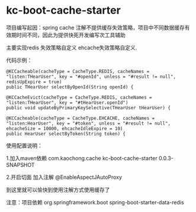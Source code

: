 # kc-boot-cache-starter
项目编写起因：spring cache 注解不提供缓存失效策略，项目中不同数据缓存有效期时间不同，因此为提供快死开发编写次工具辅助

主要实现redis 失效策略自定义 ehcache失效策略自定义.

代码示例：

    @KCCacheable(cacheType = CacheType.REDIS, cacheNames = "listen:THearUser", key = "#openId", unless = "#result != null", redisUpExpire = true)
    public THearUser selectByOpenId(String openId) {
    
    @KCCacheEvict(cacheType = CacheType.REDIS, cacheNames = "listen:THearUser", key = "#tHearUser.openId")
    public void updateByPrimaryKeySelective(THearUser tHearUser) {

    @KCCacheable(cacheType = CacheType.EHCACHE, cacheNames = "listen:HearUser", key = "#token", unless = "#result != null", ehcacheSize = 10000, ehcacheIdleExpire = 10)
    public HearUser selectByToken(String token) {

使用配置说明：

1.加入maven依赖
        <dependency>
            <groupId>com.kaochong.cache</groupId>
            <artifactId>kc-boot-cache-starter</artifactId>
            <version>0.0.3-SNAPSHOT</version>
        </dependency>
        
        
2.开启切面
        加入注解 @EnableAspectJAutoProxy
        
到这里就可以愉快到使用注解方式使用缓存了

注意：项目依赖
<dependency>
    <groupId>org.springframework.boot</groupId>
    <artifactId>spring-boot-starter-data-redis</artifactId>
</dependency>

